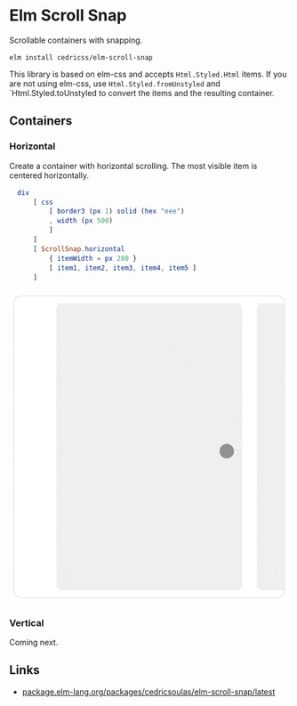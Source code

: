# Elm Scroll Snap

Scrollable containers with snapping.

```
elm install cedricss/elm-scroll-snap
```

This library is based on elm-css and accepts `Html.Styled.Html` items.
If you are not using elm-css, use `Html.Styled.fromUnstyled` and `Html.Styled.toUnstyled to convert the items and the resulting container.

## Containers

### Horizontal

Create a container with horizontal scrolling. The most visible item is centered horizontally.

```elm
  div
      [ css
          [ border3 (px 1) solid (hex "eee")
          , width (px 500)
          ]
      ]
      [ ScrollSnap.horizontal
          { itemWidth = px 280 }
          [ item1, item2, item3, item4, item5 ]
      ]
```

![Demo](https://github.com/cedricss/elm-scroll-snap/raw/main/img/horizontal.gif)

### Vertical

Coming next.

## Links

- [package.elm-lang.org/packages/cedricsoulas/elm-scroll-snap/latest](https://package.elm-lang.org/packages/cedricss/elm-scroll-snap/latest)
